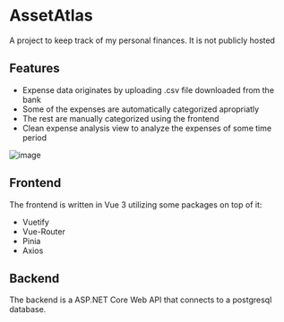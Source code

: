 # AssetAtlas
A project to keep track of my personal finances. It is not publicly hosted

## Features
- Expense data originates by uploading .csv file downloaded from the bank
- Some of the expenses are automatically categorized apropriatly
- The rest are manually categorized using the frontend
- Clean expense analysis view to analyze the expenses of some time period

![image](https://github.com/user-attachments/assets/6dcf89ab-d130-44fd-ba0b-86b4f5df9cda)

## Frontend
The frontend is written in Vue 3 utilizing some packages on top of it:
- Vuetify
- Vue-Router
- Pinia
- Axios

## Backend
The backend is a ASP.NET Core Web API that connects to a postgresql database.
